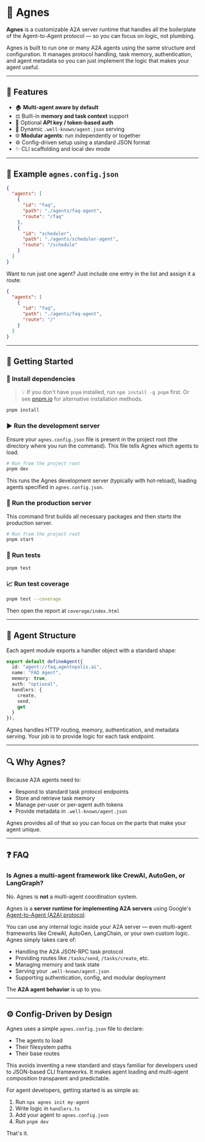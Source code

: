 # 👵 Agnes

**Agnes** is a customizable A2A server runtime that handles all the boilerplate of the Agent-to-Agent protocol — so you can focus on logic, not plumbing.

Agnes is built to run one or many A2A agents using the same structure and configuration. It manages protocol handling, task memory, authentication, and agent metadata so you can just implement the logic that makes your agent useful.

---

## 🚀 Features

* 🏠 **Multi-agent aware by default**
* ⚖️ Built-in **memory and task context** support
* 🔑 Optional **API key / token-based auth**
* 📝 Dynamic `.well-known/agent.json` serving
* 🌐 **Modular agents**: run independently or together
* ⚙️ Config-driven setup using a standard JSON format
* ✨ CLI scaffolding and local dev mode

---

## 📄 Example `agnes.config.json`

```json
{
  "agents": [
    {
      "id": "faq",
      "path": "./agents/faq-agent",
      "route": "/faq"
    },
    {
      "id": "scheduler",
      "path": "./agents/scheduler-agent",
      "route": "/schedule"
    }
  ]
}
```

Want to run just one agent? Just include one entry in the list and assign it a route:

```json
{
  "agents": [
    {
      "id": "faq",
      "path": "./agents/faq-agent",
      "route": "/"
    }
  ]
}
```

---

## 🚗 Getting Started

### 🔧 Install dependencies

> 💡 If you don't have `pnpm` installed, run `npm install -g pnpm` first. Or see [pnpm.io](https://pnpm.io) for alternative installation methods.

```bash
pnpm install
```

### ▶️ Run the development server

Ensure your `agnes.config.json` file is present in the project root (the directory where you run the command). This file tells Agnes which agents to load.

```bash
# Run from the project root
pnpm dev
```

This runs the Agnes development server (typically with hot-reload), loading agents specified in `agnes.config.json`.

### 🚀 Run the production server

This command first builds all necessary packages and then starts the production server.

```bash
# Run from the project root
pnpm start
```

### 🧪 Run tests

```bash
pnpm test
```

### 📈 Run test coverage

```bash
pnpm test --coverage
```

Then open the report at `coverage/index.html`

---

## 📁 Agent Structure

Each agent module exports a handler object with a standard shape:

```ts
export default defineAgent({
  id: "agent://faq.agentopolis.ai",
  name: "FAQ Agent",
  memory: true,
  auth: "optional",
  handlers: {
    create,
    send,
    get
  }
});
```

Agnes handles HTTP routing, memory, authentication, and metadata serving. Your job is to provide logic for each task endpoint.

---

## 🔍 Why Agnes?

Because A2A agents need to:

* Respond to standard task protocol endpoints
* Store and retrieve task memory
* Manage per-user or per-agent auth tokens
* Provide metadata in `.well-known/agent.json`

Agnes provides all of that so you can focus on the parts that make your agent unique.

---

## ❓ FAQ

### Is Agnes a multi-agent framework like CrewAI, AutoGen, or LangGraph?

No. Agnes is **not** a multi-agent coordination system.

Agnes is a **server runtime for implementing A2A servers** using Google's [Agent-to-Agent (A2A) protocol](https://github.com/google/a2a).

You can use any internal logic inside your A2A server — even multi-agent frameworks like CrewAI, AutoGen, LangChain, or your own custom logic. Agnes simply takes care of:

* Handling the A2A JSON-RPC task protocol
* Providing routes like `/tasks/send`, `/tasks/create`, etc.
* Managing memory and task state
* Serving your `.well-known/agent.json`
* Supporting authentication, config, and modular deployment

The **A2A agent behavior** is up to you.

---

## ⚙️ Config-Driven by Design

Agnes uses a simple `agnes.config.json` file to declare:

* The agents to load
* Their filesystem paths
* Their base routes

This avoids inventing a new standard and stays familiar for developers used to JSON-based CLI frameworks. It makes agent loading and multi-agent composition transparent and predictable.

For agent developers, getting started is as simple as:

1. Run `npx agnes init my-agent`
2. Write logic in `handlers.ts`
3. Add your agent to `agnes.config.json`
4. Run `pnpm dev`

That's it.
